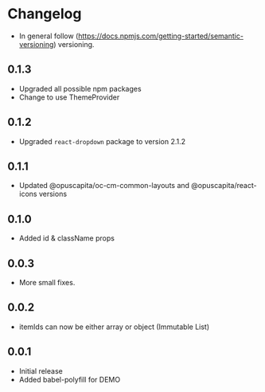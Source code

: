# Changelog

* In general follow (https://docs.npmjs.com/getting-started/semantic-versioning) versioning.

## <next>

## 0.1.3
* Upgraded all possible npm packages
* Change to use ThemeProvider

## 0.1.2
* Upgraded `react-dropdown` package to version 2.1.2

## 0.1.1
* Updated @opuscapita/oc-cm-common-layouts and @opuscapita/react-icons versions

## 0.1.0
* Added id & className props

## 0.0.3
* More small fixes.

## 0.0.2 
* itemIds can now be either array or object (Immutable List)

## 0.0.1
* Initial release
* Added babel-polyfill for DEMO
